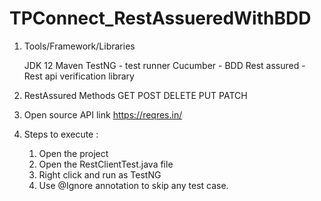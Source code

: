 TPConnect_RestAssueredWithBDD
=============
1. Tools/Framework/Libraries

    JDK 12
    Maven
    TestNG - test runner
    Cucumber - BDD
    Rest assured - Rest api verification library
    
  2.  RestAssured Methods
      GET
      POST
      DELETE
      PUT
      PATCH
      
  3. Open source API link
     https://reqres.in/
     
  4. Steps to execute :
     1. Open the project
     2. Open the RestClientTest.java file
     3. Right click and run as TestNG
     4. Use @Ignore annotation to skip any test case.
     
 
     

  

